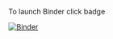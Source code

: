 To launch Binder click badge 

[![Binder](https://mybinder.org/badge_logo.svg)](https://mybinder.org/v2/gh/jpmill09/FFX_Update.git/HEAD?filepath=%2Fvoila%2Frender%2FNotebook%2FMS4%20Service%20Area%20Analysis%20Final.ipynb)
